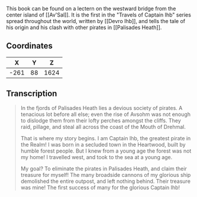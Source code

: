  

This book can be found on a lectern on the westward bridge from the center island of [[Av'Sal]]. It is the first in the "Travels of Captain Ihb" series spread throughout the world, written by [[Devro Ihb]], and tells the tale of his origin and his clash with other pirates in [[Palisades Heath]].

## Coordinates
| **X** | **Y** | **Z** |
| :---: | :---: | :---: |
| -261  |  88   | 1624  |

## Transcription
> In the fjords of Palisades Heath lies a devious society of pirates. A tenacious lot before all else; even the rise of Avsohm was not enough to dislodge them from their lofty perches amongst the cliffs. They raid, pillage, and steal all across the coast of the Mouth of Drehmal.
>
> That is where my story begins. I am Captain Ihb, the greatest pirate in the Realm! I was born in a secluded town in the Heartwood, built by humble forest people. But I knew from a young age the forest was not my home! I travelled west, and took to the sea at a young age.
>
> My goal? To eliminate the pirates in Palisades Heath, and claim their treasure for myself! The many broadside cannons of my glorious ship demolished the entire outpost, and left nothing behind. Their treasure was mine! The first success of many for the glorious Captain Ihb!

